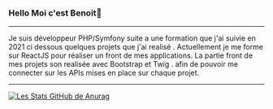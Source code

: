 ### Hello  Moi c'est Benoit👋
-------------  

Je suis développeur PHP/Symfony suite a une formation que j'ai suivie en 2021
ci dessous quelques projets que j'ai realisé . 
Actuellement je me forme sur ReactJS pour réaliser un front de mes applications. 
La partie front de mes projets son realisée avec Bootstrap et Twig .
afin de pouvoir me connecter sur les APIs mises en place sur chaque projet.  

------------------  
<!--
**QUENTINBenoit/QUENTINBenoit** is a ✨ _special_ ✨ repository because its `README.md` (this file) appears on your GitHub profile.
-->

[![Les Stats GitHub de Anurag](https://github-readme-stats.vercel.app/api?username=QUENTINBenoit&count_private=true&show_icons=true&theme=city_lights&show_icons=true)](https://github.com/anuraghazra/github-readme-stats)
